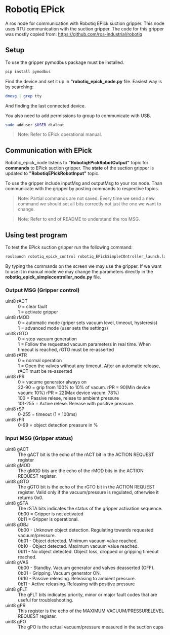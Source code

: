 # Robotiq EPick

A ros node for communication with Robotiq EPick suction gripper.
This node uses RTU communication with the suction gripper. 
The code for this gripper was mostly copied from: https://github.com/ros-industrial/robotiq

## Setup
To use the gripper pymodbus package must be installed.
```bash
pip install pymodbus
```
Find the device and set it up in **"robotiq_epick_node.py** file.
Easiest way is by searching:
```bash
dmesg | grep tty
```
And finding the last connected device.

You also need to add permissions to group to communicate with USB.
```bash
sudo adduser $USER dialout
```

> Note: Refer to EPick operational manual.

## Communication with EPick
Robotic_epick_node listens to **"RobotiqEPickRobotOutput"** topic for **commands** to EPick suction gripper.
The **state** of the suction gripper is updated to **"RobotiqEPickRobotInput"** topic.

To use the gripper include inputMsg and outputMsg to your ros node.
Than communicate with the gripper by posting commands to respective topics. 

> Note: Partial commands are not saved. Every time we send a new command we should set all bits correctly not just the one we want to change.

> Note: Refer to end of README to understand the ros MSG.

## Using test program
To test the EPick suction gripper run the following command:

```bash
roslaunch robotiq_epick_control robotiq_EPickSimpleCOntroller_launch.launch
```
By typing the commands on the screen we may use the gripper. If we want to use it in manual mode we may change the parameters directly in the **robotiq_epick_simplecontroller_node.py** file.

### Output MSG (Gripper control)
<dl>
    <dt>uint8 rACT</dt>
    <dd>0 = clear fault</dd>
    <dd>1 = activate gripper</dd>
    <dt>uint8 rMOD</dt>
    <dd>0 = automatic mode (griper sets vacuum level, timeout, hysteresis)</dd>
    <dd>1 = advanced mode (user sets the settings)</dd>
    <dt>unit8 rGTO</dt>
    <dd>0 = stop vacuum generation</dd>
    <dd>1 = Follow the requested vacuum parameters in real time. When timeout is reached, rGTO must be re-asserted</dd>
    <dt>uint8 rATR</dt>
    <dd>0 = normal operation</dd>
    <dd>1 = Open the valves without any timeout. After an automatic release, rACT must be re-asserted</dd>
    <dt>uint8 rPR</dt>
    <dd>0 = vacume generator always on</dd>
    <dd>22-90 = grip from 100% to 10% of vacum. rPR = 90(Min device vacum: 10%) rPR = 22(Max device vacum: 78%)</dd>
    <dd>100 = Passive relese, relese to ambient pressure</dd>
    <dd>101-255 = Active relese. Release with positive preasure.</dd>
    <dt>uint8 rSP</dt>
    <dd>0-255 = timeout (1 = 100ms)</dd>
    <dt>uint8 rFR</dt>
    <dd>0-99 = object detection preasure in %</dd>
</dl>

### Input MSG (Gripper status)
<dl>
    <dt>uint8 gACT</dt>
    <dd>The gACT bit is the echo of the rACT bit in the ACTION REQUEST register</dd>
    <dt>uint8 gMOD</dt>
    <dd>The gMOD bits are the echo of the rMOD bits in the ACTION REQUEST register.</dd>
    <dt>uint8 gGTO</dt>
    <dd>The gGTO bit is the echo of the rGTO bit in the ACTION REQUEST register. Valid only if the vacuum/pressure is regulated, otherwise it
returns 0x0.</dd>
    <dt>uint8 gSTA</dt>
    <dd>The rSTA bits indicates the status of the gripper activation sequence.</dd>
    <dd>0b00 = Gripper is not activated</dd>
    <dd>0b11 = Gripper is operational.</dd>
    <dt>uint8 gOBJ</dt>
    <dd>0b00 - Unknown object detection. Regulating towards requested vacuum/pressure.</dd>
    <dd>0b01 - Object detected. Minimum vacuum value reached.</dd>
    <dd>0b10 - Object detected. Maximum vacuum value reached.</dd>
    <dd>0b11 - No object detected. Object loss, dropped or gripping timeout reached.</dd>
    <dt>uint8 gVAS</dt>
    <dd>0b00 - Standby. Vacuum generator and valves deasserted (OFF).</dd>
    <dd>0b01 - Gripping. Vacuum generator ON.</dd>
    <dd>0b10 - Passive releasing. Releasing to ambient pressure.</dd>
    <dd>0b11 - Active releasing. Releasing with positive pressure</dd>
    <dt>uint8 gFLT</dt>
    <dd>The gFLT bits indicates priority, minor or major fault codes that are useful for troubleshooting.</dd>
    <dt>uint8 gPR</dt>
    <dd>This register is the echo of the MAXIMUM VACUUM/PRESSURELEVEL REQUEST register.</dd>
    <dt>uint8 gPO</dt>
    <dd>The gPO is the actual vacuum/pressure measured in the suction cups</dd>

</dl>

